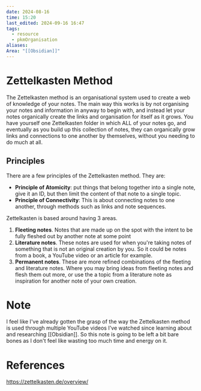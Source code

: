 ```yaml
---
date: 2024-08-16
time: 15:20
last_edited: 2024-09-16 16:47
tags:
  - resource
  - pkmOrganisation
aliases: 
Area: "[[Obsidian]]"
---
```

# Zettelkasten Method
The Zettelkasten method is an organisational system used to create a web of knowledge of your notes. The main way this works is by not organising your notes and information in anyway to begin with, and instead let your notes organically create the links and organisation for itself as it grows. You have yourself one Zettelkasten folder in which ALL of your notes go, and eventually as you build up this collection of notes, they can organically grow links and connections to one another by themselves, without you needing to do much at all.

## Principles
There are a few principles of the Zettelkasten method. They are:
- **Principle of Atomicity**: put things that belong together into a single note, give it an ID, but then limit the content of that note to a single topic.
- **Principle of Connectivity**: This is about connecting notes to one another, through methods such as links and note sequences.

Zettelkasten is based around having 3 areas.
1. **Fleeting notes**. Notes that are made up on the spot with the intent to be fully fleshed out by another note at some point
2. **Literature notes**. These notes are used for when you're taking notes of something that is not an original creation by you. So it could be notes from a book, a YouTube video or an article for example.
3. **Permanent notes**. These are more refined combinations of the fleeting and literature notes. Where you may bring ideas from fleeting notes and flesh them out more, or use the a topic from a literature note as inspiration for another note of your own creation.

# Note
I feel like I've already gotten the grasp of the way the Zettelkasten method is used through multiple YouTube videos I've watched since learning about and researching [[Obsidian]]. So this note is going to be left a bit bare bones as I don't feel like wasting too much time and energy on it.

# References
https://zettelkasten.de/overview/
